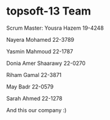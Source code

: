 topsoft-13 Team
==============

Scrum Master: Yousra Hazem 19-4248 

Nayera Mohamed 22-3789

Yasmin Mahmoud 22-1787

Donia Amer Shaarawy 22-0270

Riham Gamal 22-3871

May Badr 22-0579 

Sarah Ahmed 22-1278


And this our company :)